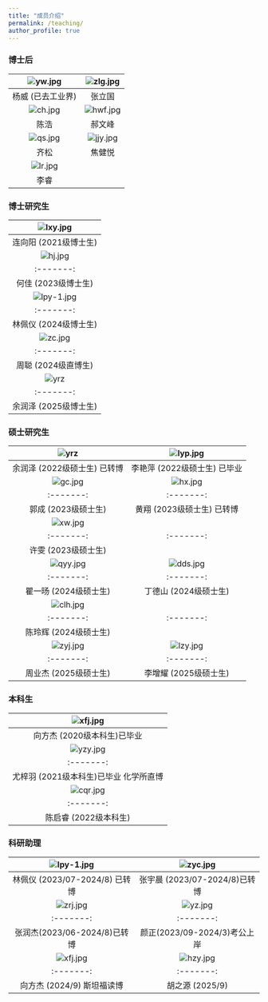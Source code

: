 ```yaml
---
title: "成员介绍"
permalink: /teaching/
author_profile: true
---
```



### 博士后

| ![yw.jpg](/images/People/yw.jpg) | ![zlg.jpg](/images/People/zlg.jpg) |
|:--------:|:-------:|
| 杨威 (已去工业界)   | 张立国   | 
| ![ch.jpg](/images/People/ch.jpg) |  ![hwf.jpg](/images/People/hwf.jpg) |
| 陈浩 |  郝文峰  |
|![qs.jpg](/images/People/qs.jpg) |  ![jjy.jpg](/images/People/jjy.jpg) |
| 齐松|  焦健悦  |
|![lr.jpg](/images/People/lr.jpg) |    |
| 李睿|     |

### 博士研究生

| ![lxy.jpg](/images/People/lxy.jpg) | 
| :-------: | 
| 连向阳 (2021级博士生)     |  
| ![hj.jpg](/images/People/hj.jpg) | ![lfj-1.jpg](/images/People/lfj.jpg) |
| :-------: | :-------: |
|    何佳 (2023级博士生)    |    刘凡君 (2023级博士生)     | 
| ![lpy-1.jpg](/images/People/lpy.jpg) | ![zyc.jpg](/images/People/zyc.jpg) | 
| :-------: | :-------: |
|   林佩仪 (2024级博士生)   |  张宇晨 (2024级博士生)   |
| ![zc.jpg](/images/People/zc.jpg) |
| :-------: | :-------: |
|  周聪 (2024级直博生)  |           |
| ![yrz](/images/People/yrz.jpg) |  ![hx.jpg](/images/People/hx.jpg) |  
| :-------: | :-------: |
| 余润泽 (2025级博士生) |  黄翔 (2025级博士生)  |

### 硕士研究生

| ![yrz](/images/People/yrz.jpg) |  ![lyp.jpg](/images/People/lyp.jpg) |  
| :-------: | :-------: |
| 余润泽 (2022级硕士生) 已转博 |  李艳萍 (2022级硕士生) 已毕业 |
| ![gc.jpg](/images/People/gc.jpg) | ![hx.jpg](/images/People/hx.jpg) | 
| :-------: | :-------: |
|   郭成 (2023级硕士生)   |  黄翔  (2023级硕士生) 已转博  |
| ![xw.jpg](/images/People/xw.jpg) | 
| :-------: | :-------: |
|  许雯 (2023级硕士生)  |
| ![qyy.jpg](/images/People/qyy.jpg) | ![dds.jpg](/images/People/dds.jpg) | 
| :-------: | :-------: |
|   瞿一旸 (2024级硕士生)   |  丁德山 (2024级硕士生)  |
| ![clh.jpg](/images/People/clh.jpg) |  | 
| :-------: | :-------: |
|   陈玲辉 (2024级硕士生)   |   |
| ![zyj.jpg](/images/People/zyj.jpg) | ![lzy.jpg](/images/People/lzy.jpg) | 
| :-------: | :-------: |
| 周业杰 (2025级硕士生) |   李增耀  (2025级硕士生)    |

### 本科生

| ![xfj.jpg](/images/People/xfj.jpg) | 
| :-------: | 
|   向方杰 (2020级本科生)已毕业   | 
| ![yzy.jpg](/images/People/yzy.jpg) | ![hzy.jpg](/images/People/hzy.jpg) | 
| :-------: | :-------: |
|   尤梓羽 (2021级本科生)已毕业 化学所直博  |    胡之源 (2021级本科生)已毕业   |
| ![cqr.jpg](/images/People/cqr.jpg) | ![yrj.jpg](/images/People/yrj.jpg) | 
| :-------: | :-------: |
|   陈启睿 (2022级本科生)  |    余仁杰 (2022级本科生)   |


### 科研助理

| ![lpy-1.jpg](/images/People/lpy.jpg) | ![zyc.jpg](/images/People/zyc.jpg) | 
| :-------: | :-------: |
|   林佩仪 (2023/07-2024/8) 已转博  |  张宇晨 (2023/07-2024/8)已转博   |
| ![zrj.jpg](/images/People/zrj.jpg) | ![yz.jpg](/images/People/yz.jpg) |
| :-------: | :-------: | 
| 张润杰(2023/06-2024/8)已转博    | 颜正(2023/09-2024/3)考公上岸    | 
| ![xfj.jpg](/images/People/xfj.jpg) |  ![hzy.jpg](/images/People/hzy.jpg) | 
| :-------: |  :-------: |
|   向方杰 (2024/9) 斯坦福读博  |    胡之源 (2025/9)   |
